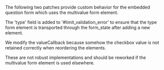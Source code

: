 The following two patches provide custom behavior for the embedded question form which uses the 
multivalue form element.

The 'type' field is added to '#limit_validation_error' to ensure that the type form element is
transported through the form_state after adding a new element.

We modify the valueCallback because somehow the checkbox value is not retained correctly when
reordering the elements.

These are not robust implementations and should be reworked if the multivalue form element is used
elsewhere.
